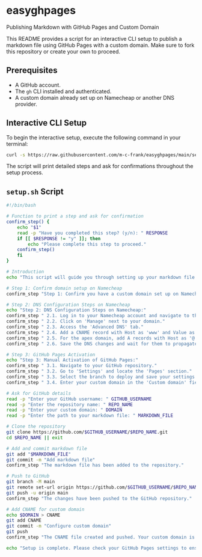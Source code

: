 # easyghpages

Publishing Markdown with GitHub Pages and Custom Domain

This README provides a script for an interactive CLI setup to publish a markdown file using GitHub Pages with a custom domain. Make sure to fork this repository or create your own to proceed.

## Prerequisites

- A GitHub account.
- The `gh` CLI installed and authenticated.
- A custom domain already set up on Namecheap or another DNS provider.

## Interactive CLI Setup

To begin the interactive setup, execute the following command in your terminal:

```bash
curl -s https://raw.githubusercontent.com/m-c-frank/easyghpages/main/setup.sh | bash
```

The script will print detailed steps and ask for confirmations throughout the setup process.

## `setup.sh` Script

```bash
#!/bin/bash

# Function to print a step and ask for confirmation
confirm_step() {
    echo "$1"
    read -p "Have you completed this step? (y/n): " RESPONSE
    if [[ $RESPONSE != "y" ]]; then
        echo "Please complete this step to proceed."
	confirm_step()
    fi
}

# Introduction
echo "This script will guide you through setting up your markdown file with GitHub Pages and a custom domain."

# Step 1: Confirm domain setup on Namecheap
confirm_step "Step 1: Confirm you have a custom domain set up on Namecheap or another DNS provider."

# Step 2: DNS Configuration Steps on Namecheap
echo "Step 2: DNS Configuration Steps on Namecheap:"
confirm_step " 2.1. Log in to your Namecheap account and navigate to the Dashboard."
confirm_step " 2.2. Click on 'Manage' next to your domain."
confirm_step " 2.3. Access the 'Advanced DNS' tab."
confirm_step " 2.4. Add a CNAME record with Host as 'www' and Value as '<your-github-username>.github.io'."
confirm_step " 2.5. For the apex domain, add A records with Host as '@' and Value as GitHub's IP addresses."
confirm_step " 2.6. Save the DNS changes and wait for them to propagate (up to 48 hours)."

# Step 3: GitHub Pages Activation
echo "Step 3: Manual Activation of GitHub Pages:"
confirm_step " 3.1. Navigate to your GitHub repository."
confirm_step " 3.2. Go to 'Settings' and locate the 'Pages' section."
confirm_step " 3.3. Select the branch to deploy and save your settings."
confirm_step " 3.4. Enter your custom domain in the 'Custom domain' field and save."

# Ask for GitHub details
read -p "Enter your GitHub username: " GITHUB_USERNAME
read -p "Enter the repository name: " REPO_NAME
read -p "Enter your custom domain: " DOMAIN
read -p "Enter the path to your markdown file: " MARKDOWN_FILE

# Clone the repository
git clone https://github.com/$GITHUB_USERNAME/$REPO_NAME.git
cd $REPO_NAME || exit

# Add and commit markdown file
git add "$MARKDOWN_FILE"
git commit -m "Add markdown file"
confirm_step "The markdown file has been added to the repository."

# Push to GitHub
git branch -M main
git remote set-url origin https://github.com/$GITHUB_USERNAME/$REPO_NAME.git
git push -u origin main
confirm_step "The changes have been pushed to the GitHub repository."

# Add CNAME for custom domain
echo $DOMAIN > CNAME
git add CNAME
git commit -m "Configure custom domain"
git push
confirm_step "The CNAME file created and pushed. Your custom domain is now set up."

echo "Setup is complete. Please check your GitHub Pages settings to ensure everything is configured correctly."
```
